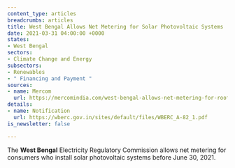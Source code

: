 ```yaml
---
content_type: articles
breadcrumbs: articles
title: West Bengal Allows Net Metering for Solar Photovoltaic Systems
date: 2021-03-31 04:00:00 +0000
states:
- West Bengal
sectors:
- Climate Change and Energy
subsectors:
- Renewables
- " Financing and Payment "
sources:
- name: Mercom
  url: https://mercomindia.com/west-bengal-allows-net-metering-for-rooftop/
details:
- name: Notification
  url: https://wberc.gov.in/sites/default/files/WBERC_A-82_1.pdf
is_newsletter: false

---
```

The **West Bengal** Electricity Regulatory Commission allows net metering for consumers who install solar photovoltaic systems before June 30, 2021.
